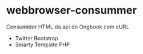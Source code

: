 # webbrowser-consummer
Consumidor HTML da api do Ongbook com cURL

- Twitter Bootstrap
- Smarty Template PHP
